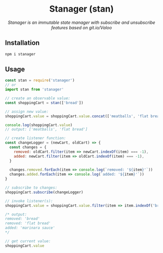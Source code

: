 <h1 align=center> Stanager (stan) </h1>
<p align=center><em>Stanager is an immutable state manager with subscribe and unsubscribe features based on git.io/Valoo</em></p>

## Installation

```bash
npm i stanager
```

## Usage

```js
const stan = require('stanager')
// or
import stan from 'stanager'

// create an observable value:
const shoppingCart = stan(['bread'])

// assign new value:
shoppingCart.value = shoppingCart.value.concat(['meatballs', 'flat bread')

console.log(shoppingCart.value)
// output: ['meatballs', 'flat bread']

// create listener function:
const changeLogger = (newCart, oldCart) => {
  const changes = {
    removed: oldCart.filter(item => newCart.indexOf(item) === -1),
    added: newCart.filter(item => oldCart.indexOf(item) === -1),
  }
  
  changes.removed.forEach(item => console.log(`removed: '${item}'`))
  changes.added.forEach(item => console.log(`added: '${item}'`))
}

// subscribe to changes:
shoppingCart.subscribe(changeLogger)

// invoke listener(s):
shoppingCart.value = shoppingCart.value.filter(item => item.indexOf('bread') === -1).concat('marinara sauce')

/* output:
removed: 'bread'
removed: 'flat bread'
added: 'marinara sauce'
*/

// get current value:
shoppingCart.value
```